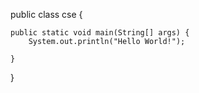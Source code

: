 
public class cse {

	public static void main(String[] args) {
		System.out.println("Hello World!");

	}

}
